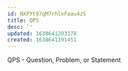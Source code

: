 ```yaml
---
id: NXPYt97qM7rhlxFaau4zS
title: QPS
desc: ''
updated: 1638641203178
created: 1638641191451
---
```


QPS - Question, Problem, or Statement
